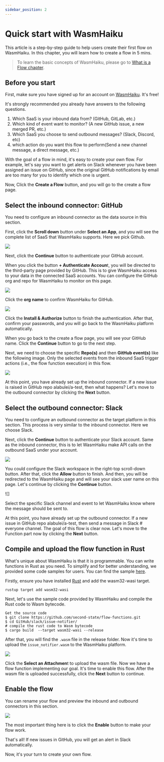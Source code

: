 ```yaml
---
sidebar_position: 2
---
```


# Quick start with WasmHaiku

This article is a step-by-step guide to help users create their first flow on WasmHaiku. In this chapter, you will learn how to create a flow in 5 mins.

> To learn the basic concepts of WasmHaiku, please go to [What is a Flow chapter](what-is-a-flow.md).

## Before you start

First, make sure you have signed up for an account on [WasmHaiku](https://wasmhaiku.com/). It's free!

It's strongly recommended you already have answers to the following questions. 
1. Which SaaS is your inbound data from? (GitHub, GitLab, etc.)
2. Which kind of event want to monitor? (A new GitHub issue, a new merged PR, etc.)
3. Which SaaS you choose to send outbound messages? (Slack, Discord, etc)
4. which action do you want this flow to perform(Send a new channel message, a direct message, etc.)

With the goal of a flow in mind, it's easy to create your own flow. For example, let's say you want to get alerts on Slack whenever you have been assigned an issue on GitHub, since the original GitHub notifications by email are too many for you to identify which one is urgent.


Now, Click the **Create a Flow** button, and you will go to the create a flow page. 

## Select the inbound connector: GitHub

You need to configure an inbound connector as the data source in this section. 

First, click the **Scroll down** button under **Select an App**, and you will see the complete list of SaaS that WasmHaiku supports. Here we pick Github.

![](select-github.png)

Next, click the **Continue** button to authenticate your GitHub account.

When you click the button **+ Authenticate Accoun**t, you will be directed to the third-party page provided by GitHub. This is to give WasmHaiku access to your data in the connected SaaS accounts. You can configure the GitHub org and repo for WasmHaiku to monitor on this page.

![](auth-github-01.png)

Click the **org name** to confirm WasmHaiku for GitHub.


![](auth-github-02.png)

Click the **Install & Authorize** button to finish the authentication. After that, confirm your passwords, and you will go back to the WasmHaiku platform automatically.

When you go back to the create a flow page, you will see your GitHub name. Click the **Continue** button to go to the next step.

Next, we need to choose the specific **Repo(s)** and then **GitHub event(s)** like the following image. Only the selected events from the inbound SaaS trigger actions (i.e., the flow function execution) in this flow. 

![](select-repo-and-event.png)

At this point, you have already set up the inbound connector. If a new issue is raised in GitHub repo alabulei/a-test, then what happens? Let's move to the outbound connector by clicking the **Next** button.


## Select the outbound connector: Slack

You need to configure an outbound connector as the target platform in this section. This process is very similar to the inbound connector. Here we choose Slack.

Next, click the **Continue** button to authenticate your Slack account. Same as the inbound connector, this is to let WasmHaiku make API calls on the outbound SaaS under your account.

![](auth-slack.png)

You could configure the Slack workspace in the right-top scroll-down button. After that, click the **Allow** button to finish. And then, you will be redirected to the WasmHaiku page and will see your slack user name on this page. Let's continue by clicking the **Continue** button.

![]

Select the specific Slack channel and event to let WasmHaiku know where the message should be sent to.


At this point, you have already set up the outbound connector. If a new issue in GitHub repo alabulei/a-test, then send a message in Slack # everyone channel. The goal of this flow is clear now. Let's move to the Function part now by clicking the **Next** button.


## Compile and upload the flow function in Rust

What's unique about WasmHaiku is that it is programmable. You can write functions in Rust as you need. To simplify and for better understanding, we provided some code samples for users. You can find the sample [here](https://github.com/second-state/flow-functions).

Firstly, ensure you have installed [Rust](https://www.rust-lang.org/tools/install) and add the wasm32-wasi target.

```
rustup target add wasm32-wasi
```

Next, let's use the sample code provided by WasmHaiku and compile the Rust code to Wasm bytecode. 

```
Get the source code
$ git clone https://github.com/second-state/flow-functions.git
$ cd GitHub/slack/issue-notifier/
# compile the rust code to Wasm bytecode
$ cargo build  --target wasm32-wasi --release
```
After that, you will find the `.wasm` file in the release folder. Now it's time to upload the `issue_notifier.wasm` to the WasmHaiku platform.

![](upload-function.png)

Click the **Select an Attachmen**t to upload the wasm file. Now we have a flow function implementing our goal. It's time to enable this flow. After the wasm file is uploaded successfully, click the **Next** button to continue.

## Enable the flow
You can rename your flow and preview the inbound and outbound connectors in this section.


![](enable-flow.png)

The most important thing here is to click the **Enable** button to make your flow work.

That's all! If new issues in GitHub, you will get an alert in Slack automatically.

Now, it's your turn to create your own flow.


